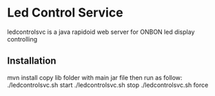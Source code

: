 # Led Control Service
ledcontrolsvc is a java rapidoid web server for ONBON led display controlling
## Installation
mvn install
copy lib folder with main jar file then run as follow:
./ledcontrolsvc.sh start
./ledcontrolsvc.sh stop
./ledcontrolsvc.sh force




